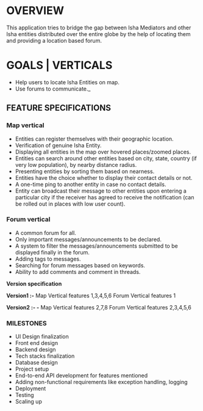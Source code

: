 # OVERVIEW
This application tries to bridge the gap between Isha Mediators and other Isha entities distributed over the entire globe by the help of locating them and providing a location based forum.

# GOALS | VERTICALS
- Help users to locate Isha Entities on map. 
- Use forums to communicate._


## FEATURE SPECIFICATIONS

### Map vertical
- Entities can register themselves with their geographic location.  
- Verification of genuine Isha Entity.  
- Displaying all entities in the map over hovered places/zoomed places.  
- Entities can search around other entities based on city, state, country (if very low population), by nearby distance radius.  
- Presenting entities by sorting them based on nearness.  
- Entities have the choice whether to display their contact details or not.  
- A one-time ping to another entity in case no contact details.  
- Entity can broadcast their message to other entities upon entering a particular city if the receiver has agreed to receive the notification (can be rolled out in places with low user count).  

### Forum vertical
- A common forum for all.  
- Only important messages/announcements to be declared.  
- A system to filter the messages/announcements submitted to be displayed finally in the forum.  
- Adding tags to messages.  
- Searching for forum messages based on keywords.  
- Ability to add comments and comment in threads.



**Version specification**

**Version1 :-** 
Map Vertical features 1,3,4,5,6
Forum Vertical features 1

**Version2 :- -**
Map Vertical features 2,7,8
Forum Vertical features 2,3,4,5,6


### MILESTONES
- UI Design finalization  
- Front end design  
- Backend design  
- Tech stacks finalization  
- Database design  
- Project setup  
- End-to-end API development for features mentioned  
- Adding non-functional requirements like exception handling, logging  
- Deployment  
- Testing  
- Scaling up

